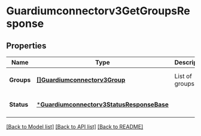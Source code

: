 # Guardiumconnectorv3GetGroupsResponse

## Properties
Name | Type | Description | Notes
------------ | ------------- | ------------- | -------------
**Groups** | [**[]Guardiumconnectorv3Group**](guardiumconnectorv3Group.md) | List of groups. | [optional] [default to null]
**Status** | [***Guardiumconnectorv3StatusResponseBase**](guardiumconnectorv3StatusResponseBase.md) |  | [optional] [default to null]

[[Back to Model list]](../README.md#documentation-for-models) [[Back to API list]](../README.md#documentation-for-api-endpoints) [[Back to README]](../README.md)

